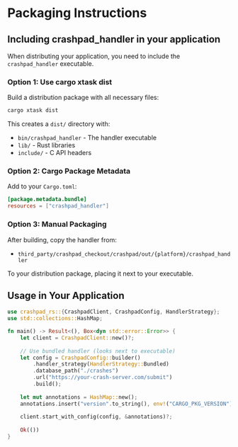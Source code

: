 # Packaging Instructions

## Including crashpad_handler in your application

When distributing your application, you need to include the `crashpad_handler` executable.

### Option 1: Use cargo xtask dist

Build a distribution package with all necessary files:

```bash
cargo xtask dist
```

This creates a `dist/` directory with:
- `bin/crashpad_handler` - The handler executable
- `lib/` - Rust libraries
- `include/` - C API headers

### Option 2: Cargo Package Metadata

Add to your `Cargo.toml`:

```toml
[package.metadata.bundle]
resources = ["crashpad_handler"]
```

### Option 3: Manual Packaging

After building, copy the handler from:
- `third_party/crashpad_checkout/crashpad/out/{platform}/crashpad_handler`

To your distribution package, placing it next to your executable.

## Usage in Your Application

```rust
use crashpad_rs::{CrashpadClient, CrashpadConfig, HandlerStrategy};
use std::collections::HashMap;

fn main() -> Result<(), Box<dyn std::error::Error>> {
    let client = CrashpadClient::new()?;
    
    // Use bundled handler (looks next to executable)
    let config = CrashpadConfig::builder()
        .handler_strategy(HandlerStrategy::Bundled)
        .database_path("./crashes")
        .url("https://your-crash-server.com/submit")
        .build();
    
    let mut annotations = HashMap::new();
    annotations.insert("version".to_string(), env!("CARGO_PKG_VERSION").to_string());
    
    client.start_with_config(config, &annotations)?;
    
    Ok(())
}
```